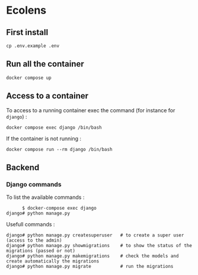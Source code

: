 # Ecolens

## First install

```
cp .env.example .env
```

## Run all the container

```
docker compose up
```

## Access to a container

To access to a running container exec the command (for instance for `django`) :

```
docker compose exec django /bin/bash
```

If the container is not running :

```
docker compose run --rm django /bin/bash
```

## Backend

### Django commands

To list the available commands :

```
      $ docker-compose exec django
django# python manage.py
```

Usefull commands :

```
django# python manage.py createsuperuser   # to create a super user (access to the admin)
django# python manage.py showmigrations    # to show the status of the migrations (passed or not)
django# python manage.py makemigrations    # check the models and create automatically the migrations
django# python manage.py migrate           # run the migrations
```